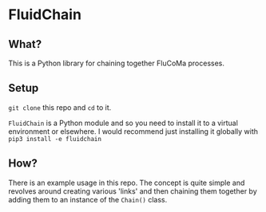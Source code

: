 # FluidChain

## What?

This is a Python library for chaining together FluCoMa processes.

## Setup

`git clone` this repo and `cd` to it.

`FluidChain` is a Python module and so you need to install it to a virtual environment or elsewhere.
I would recommend just installing it globally with `pip3 install -e fluidchain`

## How?

There is an example usage in this repo. The concept is quite simple and revolves around creating various 'links' and then chaining them together by adding them to an instance of the `Chain()` class.